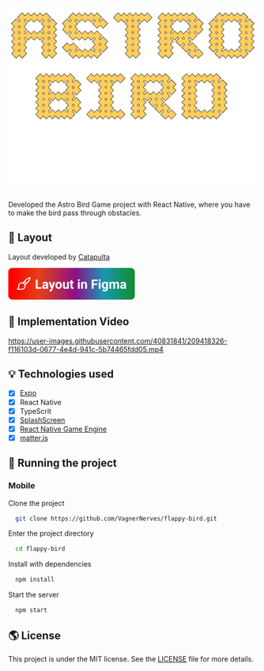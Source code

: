 <h1 align="center">
  <img alt="Astro Bird App Game" title="Astro Bird App Game" src="./src/assets/images/logo.png" />
</h1>

Developed the Astro Bird Game project with React Native, where you have to make the bird pass through obstacles.

## 🎨 Layout

Layout developed by [Catapulta](https://www.catapulta.dev/)

[![Layout in Figma](https://github.com/VagnerNerves/default-readme/blob/main/assets/layout-in-figma.svg)](https://www.figma.com/file/hhwWzuVv21S4nP9owaXGOm/Flappy-Bird?node-id=1%3A3&t=esEwYH8FnCFcuaTs-1)

 ## 🎥 Implementation Video



https://user-images.githubusercontent.com/40831841/209418326-f116103d-0677-4e4d-941c-5b74465fdd05.mp4



<!--
## 👏 Learning and more implementations

Describe what you learned and implemented in the project. -->

## 💡 Technologies used

- [x] [Expo](https://docs.expo.dev/)
- [x] React Native
- [x] TypeScrit
- [x] [SplashScreen](https://docs.expo.dev/versions/latest/sdk/splash-screen/)
- [x] [React Native Game Engine](https://github.com/bberak/react-native-game-engine)
- [x] [matter.js](https://brm.io/matter-js/)

## 🚀 Running the project

<!-- ### Back-end

Clone the project

```bash
  git clone https://link-para-o-projeto
```

Enter the project directory

```bash
  cd my-project
```

Install with dependencies

```bash
  npm install
```

Start the server

```bash
  npm run start
``` -->

### Mobile

Clone the project

```bash
  git clone https://github.com/VagnerNerves/flappy-bird.git
```

Enter the project directory

```bash
  cd flappy-bird
```

Install with dependencies

```bash
  npm install
```

Start the server

```bash
  npm start
```

<!-- ## 📝 Routes

[![Run in Postman](https://github.com/VagnerNerves/default-readme/blob/main/assets/run-in-postman.svg)](https://app.getpostman.com/run-collection/link) -->

## 🌎 License

This project is under the MIT license. See the [LICENSE](https://choosealicense.com/licenses/mit/) file for more details.
